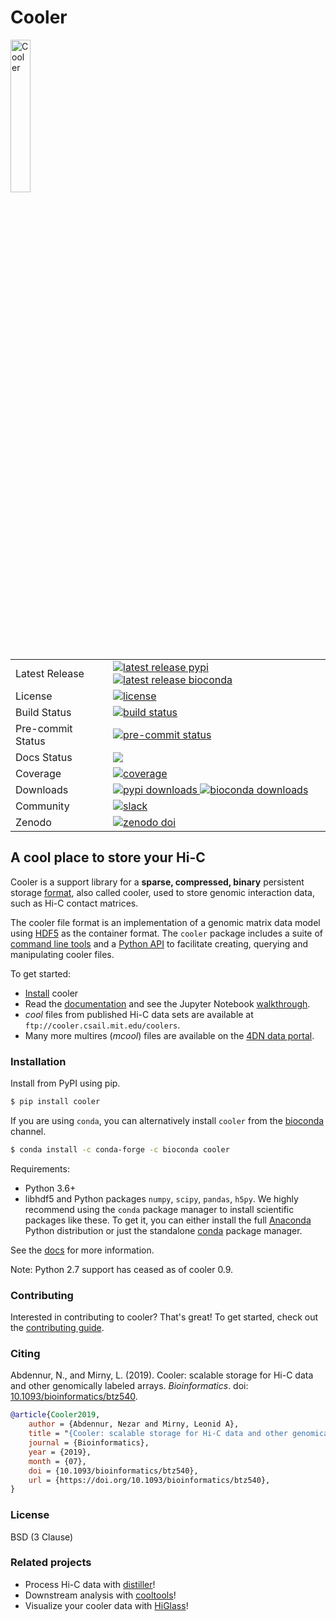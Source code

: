 # Cooler

<a href="https://open2c.github.io/cooler"><img width="25%" src="https://github.com/open2c/cooler/raw/master/docs/cooler_logo.png" alt="Cooler"></a>

<table>
    <tr>
        <td>Latest Release</td>
        <td>
            <a href="https://pypi.org/project/cooler/">
                <img src="https://badge.fury.io/py/cooler.svg" alt="latest release pypi" />
            </a>
            <a href="https://bioconda.github.io/recipes/cooler/README.html">
                <img src="https://anaconda.org/bioconda/cooler/badges/version.svg" alt="latest release bioconda">
            </a>
        </td>
    </tr>
    <tr>
        <td>License</td>
        <td>
            <a href="https://github.com/open2c/cooler/blob/master/LICENSE">
                <img src="https://img.shields.io/pypi/l/cooler.svg" alt="license">
            </a>
        </td>
    </tr>
    <tr>
        <td>Build Status</td>
        <td>
            <a href="https://github.com/open2c/cooler/blob/master/.github/workflows/ci.yml">
                <img src="https://github.com/open2c/cooler/actions/workflows/ci.yml/badge.svg" alt="build status">
            </a>
        </td>
    </tr>
    <tr>
      <td>Pre-commit Status</td>
      <td>
        <a href="https://github.com/open2c/cooler/blob/master/.pre-commit-config.yaml">
        <img src="https://results.pre-commit.ci/badge/github/open2c/cooler/master.svg" alt="pre-commit status" />
        </a>
      </td>
    </tr>
    <tr>
        <td>Docs Status</td>
        <td>
            <a href="http://cooler.readthedocs.org/en/latest/">
                <img src="https://readthedocs.org/projects/cooler/badge/?version=latest">
            </a>
        </td>
    </tr>
    <tr>
        <td>Coverage</td>
        <td>
            <a href="https://codecov.io/gh/open2c/cooler">
                <img src="https://codecov.io/gh/open2c/cooler/branch/master/graph/badge.svg" alt="coverage">
            </a>
        </td>
    </tr>
    <tr>
        <td>Downloads</td>
        <td>
            <a href="https://pypi.org/project/cooler">
                <img src="https://static.pepy.tech/personalized-badge/cooler?period=total&units=international_system&left_color=grey&right_color=blue&left_text=PyPI%20downloads" alt="pypi downloads">
            </a>
            <a href="http://bioconda.github.io/recipes/cooler/README.html">
                <img src="https://img.shields.io/conda/dn/bioconda/cooler.svg?style=flat&label=Bioconda downloads" alt="bioconda downloads">
            </a>
        </td>
    </tr>
    <tr>
        <td>Community</td>
        <td>
            <a href="https://bit.ly/open2c-slack">
                <img src="https://img.shields.io/badge/chat-slack-%233F0F3F?logo=slack" alt="slack">
            </a>
        </td>
    </tr>
    <tr>
        <td>Zenodo</td>
        <td>
            <a href="https://zenodo.org/badge/latestdoi/49553222">
                <img src="https://zenodo.org/badge/49553222.svg" alt="zenodo doi">
            </a>
        </td>
    </tr>
</table>

## A cool place to store your Hi-C

Cooler is a support library for a **sparse, compressed, binary** persistent storage [format](http://cooler.readthedocs.io/en/latest/schema.html), also called cooler, used to store genomic interaction data, such as Hi-C contact matrices.

The cooler file format is an implementation of a genomic matrix data model using [HDF5](https://en.wikipedia.org/wiki/Hierarchical_Data_Format) as the container format. The `cooler` package includes a suite of [command line tools](http://cooler.readthedocs.io/en/latest/cli.html) and a [Python API](http://cooler.readthedocs.io/en/latest/api.html) to facilitate creating, querying and manipulating cooler files.

To get started:

- [Install](#Installation) cooler
- Read the [documentation](http://cooler.readthedocs.org/en/latest/) and see the Jupyter Notebook [walkthrough](https://github.com/open2c/cooler-binder).
- _cool_ files from published Hi-C data sets are available at `ftp://cooler.csail.mit.edu/coolers`.
- Many more multires (_mcool_) files are available on the [4DN data portal](https://data.4dnucleome.org/visualization/index).

### Installation

Install from PyPI using pip.
```sh
$ pip install cooler
```

If you are using `conda`, you can alternatively install `cooler` from the [bioconda](https://bioconda.github.io/index.html) channel.
```sh
$ conda install -c conda-forge -c bioconda cooler
```

Requirements:

- Python 3.6+
- libhdf5 and Python packages `numpy`, `scipy`, `pandas`, `h5py`. We highly recommend using the `conda` package manager to install scientific packages like these. To get it, you can either install the full [Anaconda](https://www.continuum.io/downloads) Python distribution or just the standalone [conda](http://conda.pydata.org/miniconda.html) package manager.

See the [docs](http://cooler.readthedocs.org/en/latest/) for more information.

Note: Python 2.7 support has ceased as of cooler 0.9.


### Contributing

Interested in contributing to cooler? That's great! To get started, check out the [contributing guide](https://github.com/open2c/cooler/blob/master/CONTRIBUTING.md).


### Citing

Abdennur, N., and Mirny, L. (2019). Cooler: scalable storage for Hi-C data and other genomically labeled arrays. _Bioinformatics_. doi: [10.1093/bioinformatics/btz540](https://doi.org/10.1093/bioinformatics/btz540).

```bibtex
@article{Cooler2019,
    author = {Abdennur, Nezar and Mirny, Leonid A},
    title = "{Cooler: scalable storage for Hi-C data and other genomically labeled arrays}",
    journal = {Bioinformatics},
    year = {2019},
    month = {07},
    doi = {10.1093/bioinformatics/btz540},
    url = {https://doi.org/10.1093/bioinformatics/btz540},
}
```

### License

BSD (3 Clause)

### Related projects

- Process Hi-C data with [distiller](https://github.com/open2c/distiller)!
- Downstream analysis with [cooltools](https://github.com/open2c/cooltools)!
- Visualize your cooler data with [HiGlass](http://higlass.io)!
